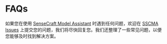# FAQs

如果您在使用 [SenseCraft Model Assistant](https://github.com/Seeed-Studio/SSCMA)  时遇到任何问题，欢迎在 [SSCMA Issues](https://github.com/Seeed-Studio/SSCMA/issues) 上提交您的问题，我们将尽快回复您。我们还整理了一些常见问题，以便您能够及时找到解决方案。

